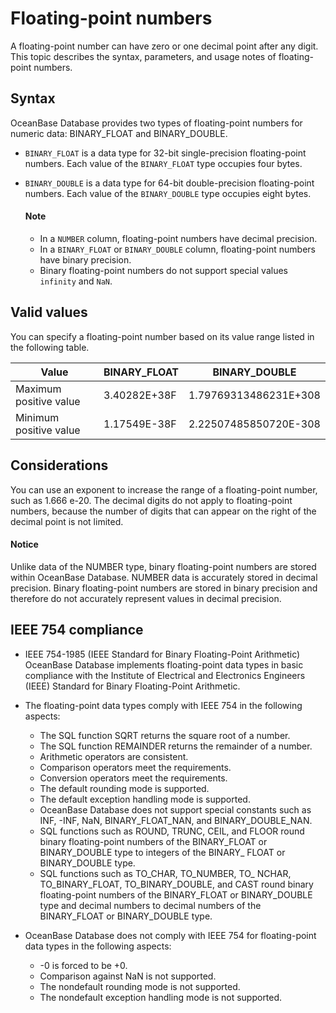 # Floating-point numbers

A floating-point number can have zero or one decimal point after any digit. This topic describes the syntax, parameters, and usage notes of floating-point numbers.

## Syntax

OceanBase Database provides two types of floating-point numbers for numeric data: BINARY_FLOAT and BINARY_DOUBLE.

* `BINARY_FLOAT` is a data type for 32-bit single-precision floating-point numbers. Each value of the `BINARY_FLOAT` type occupies four bytes.

* `BINARY_DOUBLE` is a data type for 64-bit double-precision floating-point numbers. Each value of the `BINARY_DOUBLE` type occupies eight bytes.

  <main id="notice" type='explain'>
    <h4>Note</h4>
    <ul>
    <li>In a <code>NUMBER</code> column, floating-point numbers have decimal precision. </li>
    <li>In a <code>BINARY_FLOAT</code> or <code>BINARY_DOUBLE</code> column, floating-point numbers have binary precision. </li>
    <li>Binary floating-point numbers do not support special values <code>infinity</code> and <code>NaN</code>. </li>
    </ul>
  </main>

## Valid values

You can specify a floating-point number based on its value range listed in the following table.

| Value | BINARY_FLOAT | BINARY_DOUBLE |
|------------------|---------------|----------------------|
| Maximum positive value | 3.40282E+38F | 1.79769313486231E+308 |
| Minimum positive value | 1.17549E-38F | 2.22507485850720E-308 |

## Considerations

You can use an exponent to increase the range of a floating-point number, such as 1.666 e-20. The decimal digits do not apply to floating-point numbers, because the number of digits that can appear on the right of the decimal point is not limited.

  <main id="notice" type='notice'>
    <h4>Notice</h4>
    <p>Unlike data of the NUMBER type, binary floating-point numbers are stored within OceanBase Database. NUMBER data is accurately stored in decimal precision. Binary floating-point numbers are stored in binary precision and therefore do not accurately represent values in decimal precision. </p>
  </main>

## IEEE 754 compliance

* IEEE 754-1985 (IEEE Standard for Binary Floating-Point Arithmetic)
   OceanBase Database implements floating-point data types in basic compliance with the Institute of Electrical and Electronics Engineers (IEEE) Standard for Binary Floating-Point Arithmetic.
* The floating-point data types comply with IEEE 754 in the following aspects:
   * The SQL function SQRT returns the square root of a number.
   * The SQL function REMAINDER returns the remainder of a number.
   * Arithmetic operators are consistent.
   * Comparison operators meet the requirements.
   * Conversion operators meet the requirements.
   * The default rounding mode is supported.
   * The default exception handling mode is supported.
   * OceanBase Database does not support special constants such as INF, -INF, NaN, BINARY_FLOAT_NAN, and BINARY_DOUBLE_NAN.
   * SQL functions such as ROUND, TRUNC, CEIL, and FLOOR round binary floating-point numbers of the BINARY_FLOAT or BINARY_DOUBLE type to integers of the BINARY_ FLOAT or BINARY_DOUBLE type.
   * SQL functions such as TO_CHAR, TO_NUMBER, TO_ NCHAR, TO_BINARY_FLOAT, TO_BINARY_DOUBLE, and CAST round binary floating-point numbers of the BINARY_FLOAT or BINARY_DOUBLE type and decimal numbers to decimal numbers of the BINARY_FLOAT or BINARY_DOUBLE type.

* OceanBase Database does not comply with IEEE 754 for floating-point data types in the following aspects:
   * -0 is forced to be +0.
   * Comparison against NaN is not supported.
   * The nondefault rounding mode is not supported.
   * The nondefault exception handling mode is not supported.

